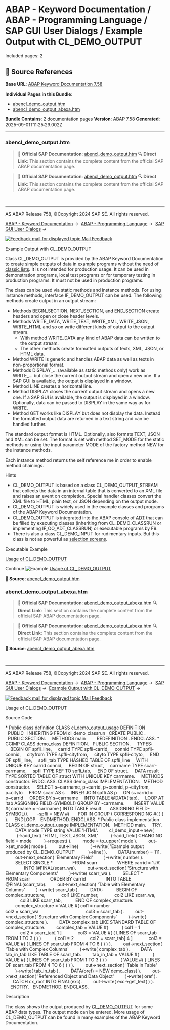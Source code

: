 # ABAP - Keyword Documentation / ABAP - Programming Language / SAP GUI User Dialogs / Example Output with CL_DEMO_OUTPUT

Included pages: 2



## 🔗 Source References

**Base URL**: [ABAP Keyword Documentation 7.58](https://help.sap.com/doc/abapdocu_758_index_htm/7.58/en-US/index.htm)

**Individual Pages in this Bundle**:
- [abencl_demo_output.htm](https://help.sap.com/doc/abapdocu_758_index_htm/7.58/en-US/abencl_demo_output.htm)
- [abencl_demo_output_abexa.htm](https://help.sap.com/doc/abapdocu_758_index_htm/7.58/en-US/abencl_demo_output_abexa.htm)

**Bundle Contains**: 2 documentation pages
**Version**: ABAP 7.58
**Generated**: 2025-09-01T11:25:29.002Z

---

### abencl_demo_output.htm

> **📖 Official SAP Documentation**: [abencl_demo_output.htm](https://help.sap.com/doc/abapdocu_758_index_htm/7.58/en-US/abencl_demo_output.htm)
> **🔍 Direct Link**: This section contains the complete content from the official SAP ABAP documentation page.


> **📖 Official SAP Documentation**: [abencl_demo_output.htm](https://help.sap.com/doc/abapdocu_758_index_htm/7.58/en-US/abencl_demo_output.htm)
> **🔍 Direct Link**: This section contains the complete content from the official SAP ABAP documentation page.


  

* * *

AS ABAP Release 758, ©Copyright 2024 SAP SE. All rights reserved.

[ABAP - Keyword Documentation](javascript:call_link\('abenabap.htm'\)) →  [ABAP - Programming Language](javascript:call_link\('abenabap_reference.htm'\)) →  [SAP GUI User Dialogs](javascript:call_link\('abenabap_screens.htm'\)) → 

 [![](Mail.gif?object=Mail.gif "Feedback mail for displayed topic") Mail Feedback](mailto:f1_help@sap.com?subject=Feedback%20on%20ABAP%20Documentation&body=Document:%20Example%20Output%20with%20CL_DEMO_OUTPUT%2C%20ABENCL_DEMO_OUTPUT%2C%20758%0D%0A%0D%0AError:%0D%0A%0D%0A%0D%0A%0D%0ASuggestion%20for%20improvement:)

Example Output with CL\_DEMO\_OUTPUT

Class CL\_DEMO\_OUTPUT is provided by the ABAP Keyword Documentation to create simple outputs of data in example programs without the need of [classic lists](javascript:call_link\('abenabap_dynpro_list.htm'\)). It is not intended for production usage. It can be used in demonstration programs, local test programs or for temporary testing in production programs. It must not be used in production programs.

The class can be used via static methods and instance methods. For using instance methods, interface IF\_DEMO\_OUTPUT can be used. The following methods create output in an output stream:

-   Methods BEGIN\_SECTION, NEXT\_SECTION, and END\_SECTION create headers and open or close header levels.
-   Methods WRITE\_DATA, WRITE\_TEXT, WRITE\_XML, WRITE\_JSON, WRITE\_HTML and so on write different kinds of output to the output stream.
    -   With method WRITE\_DATA any kind of ABAP data can be written to the output stream.
    -   The other methods create formatted outputs of texts, XML, JSON, or HTML data.
-   Method WRITE is generic and handles ABAP data as well as texts in non-proportional format.
-   Methods DISPLAY\_... (available as static methods only) work as WRITE\_... but close the current output stream and open a new one. If a SAP GUI is available, the output is displayed in a window.
-   Method LINE creates a horizontal line.
-   Method DISPLAY closes the current output stream and opens a new one. If a SAP GUI is available, the output is displayed in a window. Optionally, data can be passed to DISPLAY in the same way as for WRITE.
-   Method GET works like DISPLAY but does not display the data. Instead the formatted output data are returned in a text string and can be handled further.

The standard output format is HTML. Optionally, also formats TEXT, JSON and XML can be set. The format is set with method SET\_MODE for the static methods or using the input parameter MODE of the factory method NEW for the instance methods.

Each instance method returns the self reference me in order to enable method chainings.

Hints

-   CL\_DEMO\_OUTPUT is based on a class CL\_DEMO\_OUTPUT\_STREAM that collects the data in an internal table that is converted to an XML file and raises an event on completion. Special handler classes convert the XML file to HTML, plain text, or JSON depending on the output mode.
-   CL\_DEMO\_OUTPUT is widely used in the example classes and programs of the ABAP Keyword Documentation.
-   CL\_DEMO\_OUTPUT is integrated into the ABAP console of [ADT](javascript:call_link\('abenadt_glosry.htm'\) "Glossary Entry") that can be filled by executing classes (inheriting from CL\_DEMO\_CLASSRUN or implementing IF\_OO\_ADT\_CLASSRUN) or executable programs by F9.
-   There is also a class CL\_DEMO\_INPUT for rudimentary inputs. But this class is not as powerful as [selection screens](javascript:call_link\('abenselection_screen_glosry.htm'\) "Glossary Entry").

Executable Example

[Usage of CL\_DEMO\_OUTPUT](javascript:call_link\('abencl_demo_output_abexa.htm'\))

Continue
![Example](exa.gif "Example") [Usage of CL\_DEMO\_OUTPUT](javascript:call_link\('abencl_demo_output_abexa.htm'\))



**📖 Source**: [abencl_demo_output.htm](https://help.sap.com/doc/abapdocu_758_index_htm/7.58/en-US/abencl_demo_output.htm)

### abencl_demo_output_abexa.htm

> **📖 Official SAP Documentation**: [abencl_demo_output_abexa.htm](https://help.sap.com/doc/abapdocu_758_index_htm/7.58/en-US/abencl_demo_output_abexa.htm)
> **🔍 Direct Link**: This section contains the complete content from the official SAP ABAP documentation page.


> **📖 Official SAP Documentation**: [abencl_demo_output_abexa.htm](https://help.sap.com/doc/abapdocu_758_index_htm/7.58/en-US/abencl_demo_output_abexa.htm)
> **🔍 Direct Link**: This section contains the complete content from the official SAP ABAP documentation page.


**📖 Source**: [abencl_demo_output_abexa.htm](https://help.sap.com/doc/abapdocu_758_index_htm/7.58/en-US/abencl_demo_output_abexa.htm)


  

* * *

AS ABAP Release 758, ©Copyright 2024 SAP SE. All rights reserved.

[ABAP - Keyword Documentation](javascript:call_link\('abenabap.htm'\)) →  [ABAP - Programming Language](javascript:call_link\('abenabap_reference.htm'\)) →  [SAP GUI User Dialogs](javascript:call_link\('abenabap_screens.htm'\)) →  [Example Output with CL\_DEMO\_OUTPUT](javascript:call_link\('abencl_demo_output.htm'\)) → 

 [![](Mail.gif?object=Mail.gif "Feedback mail for displayed topic") Mail Feedback](mailto:f1_help@sap.com?subject=Feedback%20on%20ABAP%20Documentation&body=Document:%20Usage%20of%20CL_DEMO_OUTPUT%2C%20ABENCL_DEMO_OUTPUT_ABEXA%2C%20758%0D%0A%0D%0AError:%0D%0A%0D%0A%0D%0A%0D%0ASuggestion%20for%20improvement:)

Usage of CL\_DEMO\_OUTPUT

Source Code   

\* Public class definition
CLASS cl\_demo\_output\_usage DEFINITION
  PUBLIC
  INHERITING FROM cl\_demo\_classrun
  CREATE PUBLIC .
  PUBLIC SECTION.
    METHODS main
        REDEFINITION .
ENDCLASS.
\* CCIMP
CLASS demo\_class DEFINITION.
  PUBLIC SECTION.
    TYPES:
    BEGIN OF spfli\_line,
    carrid TYPE spfli-carrid,
    connid TYPE spfli-connid,
    cityfrom TYPE spfli-cityfrom,
    cityto TYPE spfli-cityto,
    END OF spfli\_line,
    spfli\_tab TYPE HASHED TABLE OF spfli\_line
    WITH UNIQUE KEY carrid connid,
    BEGIN OF struct,
    carrname TYPE scarr-carrname,
    spfli TYPE REF TO spfli\_tab,
    END OF struct.
    DATA result TYPE SORTED TABLE OF struct WITH UNIQUE KEY carrname.
    METHODS constructor.
ENDCLASS.
CLASS demo\_class IMPLEMENTATION.
  METHOD constructor.
    SELECT s~carrname, p~carrid, p~connid, p~cityfrom, p~cityto
    FROM scarr AS s
    INNER JOIN spfli AS p
    ON s~carrid = p~carrid
    ORDER BY s~carrname
    INTO TABLE @DATA(itab).
    LOOP AT itab ASSIGNING FIELD-SYMBOL(<fs>) GROUP BY <fs>-carrname.
      INSERT VALUE #( carrname = <fs>-carrname ) INTO TABLE result
      ASSIGNING FIELD-SYMBOL(<line>).
      <line>-spfli = NEW #(
      FOR <wa> IN GROUP <fs> ( CORRESPONDING #( <wa> ) ) ).
    ENDLOOP.
  ENDMETHOD.
ENDCLASS.
\* Public class implementation
CLASS cl\_demo\_output\_usage IMPLEMENTATION.
  METHOD main.
    TRY.
        DATA mode TYPE string VALUE 'HTML'.
        cl\_demo\_input=>new(
         )->add\_text( 'HTML, TEXT, JSON, XML'
         )->add\_field( CHANGING field = mode
         )->request( ).
        mode = to\_upper( mode ).
        out->set\_mode( mode ).
        out->line(
         )->write( 'Example output produced by CL\_DEMO\_OUTPUT'
         )->line( ).
        DATA(number) = 111.
        out->next\_section( 'Elementary Field'
        )->write( number ).
        SELECT SINGLE \*
               FROM scarr
               WHERE carrid = 'UA'
               INTO @FINAL(scarr\_wa).
        out->next\_section( 'Structure with Elementary Components'
        )->write( scarr\_wa ).
        SELECT \*
               FROM scarr
               ORDER BY carrid
               INTO TABLE @FINAL(scarr\_tab).
        out->next\_section( 'Table with Elementary Columns'
        )->write( scarr\_tab ).
        DATA:
          BEGIN OF complex\_structure,
            col1 LIKE number,
            col2 LIKE scarr\_wa,
            col3 LIKE scarr\_tab,
          END OF complex\_structure.
        complex\_structure = VALUE #( col1 = number
                                     col2 = scarr\_wa
                                     col3 = scarr\_tab ).
        out->next\_section( 'Structure with Complex Components'
        )->write( complex\_structure ).
        DATA complex\_tab LIKE STANDARD TABLE OF complex\_structure.
        complex\_tab = VALUE #(
          ( col1 = 1
            col2 = scarr\_tab\[ 1 \]
            col3 = VALUE #( ( LINES OF scarr\_tab FROM 1 TO 3 ) ) )
          ( col1 = 2
            col2 = scarr\_tab\[ 4 \]
            col3 = VALUE #( ( LINES OF scarr\_tab FROM 4 TO 6 ) ) ) ).
        out->next\_section( 'Table with Complex Columns'
        )->write( complex\_tab ).
        DATA tab\_in\_tab LIKE TABLE OF scarr\_tab.
        tab\_in\_tab = VALUE #(
          ( VALUE #( ( LINES OF scarr\_tab FROM 1 TO 3 ) ) )
          ( VALUE #( ( LINES OF scarr\_tab FROM 4 TO 6 ) ) ) ).
        out->next\_section( 'Table in Table'
        )->write( tab\_in\_tab ).
        DATA(oref) = NEW demo\_class( ).
        out->next\_section( 'Referenced Object and Data Object'
        )->write( oref ).
      CATCH cx\_root INTO FINAL(exc).
        out->write( exc->get\_text( ) ).
    ENDTRY.
  ENDMETHOD.
ENDCLASS.

Description   

The class shows the output produced by [CL\_DEMO\_OUTPUT](javascript:call_link\('abencl_demo_output.htm'\)) for some ABAP data types. The output mode can be entered. More usage of CL\_DEMO\_OUTPUT can be found in many examples of the ABAP Keyword Documentation.
